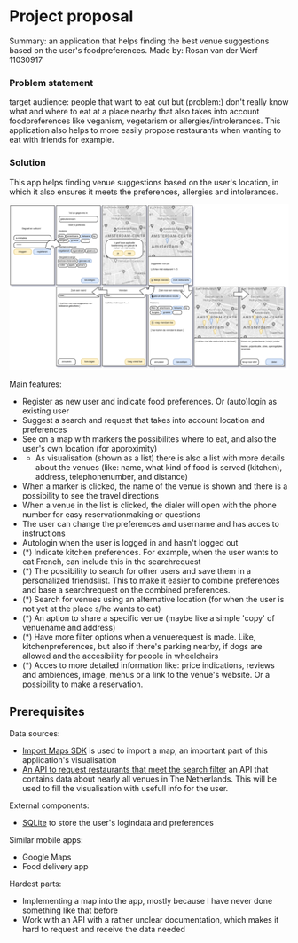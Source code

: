 <h1>Project proposal</h1>
Summary: an application that helps finding the best venue suggestions based on the user's foodpreferences. Made by: Rosan van der Werf 11030917

<h3>Problem statement</h3>
target audience: people that want to eat out but (problem:) don't really know what and where to eat at a place nearby that also takes into account foodpreferences like veganism, vegetarism or allergies/introlerances. This application also helps to more easily propose restaurants when wanting to eat with friends for example.

<h3>Solution</h3>
This app helps finding venue suggestions based on the user's location, in which it also ensures it meets the preferences, allergies and intolerances. 

![visual sketch](doc/sketch.PNG)

Main features:
- Register as new user and indicate food preferences. Or (auto)login as existing user
- Suggest a search and request that takes into account location and preferences
- See on a map with markers the possibilites where to eat, and also the user's own location (for approximity)
- - As visualisation (shown as a list) there is also a list with more details about the venues (like: name, what kind of food is served (kitchen), address, telephonenumber, and distance)
- When a marker is clicked, the name of the venue is shown and there is a possibility to see the travel directions
- When a venue in the list is clicked, the dialer will open with the phone number for easy reservationmaking or questions
- The user can change the preferences and username and has acces to instructions
- Autologin when the user is logged in and hasn't logged out
- (*) Indicate kitchen preferences. For example, when the user wants to eat French, can include this in the searchrequest
- (*) The possibility to search for other users and save them in a personalized friendslist. This to make it easier to combine preferences and base a searchrequest on the combined preferences.
- (*) Search for venues using an alternative location (for when the user is not yet at the place s/he wants to eat)
- (*) An aption to share a specific venue (maybe like a simple 'copy' of venuename and address)
- (*) Have more filter options when a venuerequest is made. Like, kitchenpreferences, but also if there's parking nearby, if dogs are allowed and the accesibility for people in wheelchairs
- (*) Acces to more detailed information like: price indications, reviews and ambiences, image, menus or a link to the venue's website. Or a possibility to make a reservation.



<h2>Prerequisites</h2>

Data sources:
- [Import Maps SDK](https://developers.google.com/maps/documentation/android-sdk/utility/) is used to import a map, an important part of this application's visualisation
- [An API to request restaurants that meet the search filter](https://docs.eet.nu/) an API that contains data about nearly all venues in The Netherlands. This will be used to fill the visualisation with usefull info for the user.

External components:
- [SQLite](https://sqlite.org/index.html) to store the user's logindata and preferences

Similar mobile apps:
- Google Maps
- Food delivery app

Hardest parts:
- Implementing a map into the app, mostly because I have never done something like that before
- Work with an API with a rather unclear documentation, which makes it hard to request and receive the data needed
